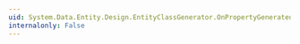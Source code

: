 ```yaml
---
uid: System.Data.Entity.Design.EntityClassGenerator.OnPropertyGenerated
internalonly: False
---
```

